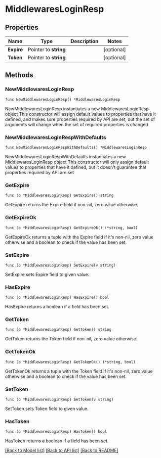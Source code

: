 # MiddlewaresLoginResp

## Properties

Name | Type | Description | Notes
------------ | ------------- | ------------- | -------------
**Expire** | Pointer to **string** |  | [optional] 
**Token** | Pointer to **string** |  | [optional] 

## Methods

### NewMiddlewaresLoginResp

`func NewMiddlewaresLoginResp() *MiddlewaresLoginResp`

NewMiddlewaresLoginResp instantiates a new MiddlewaresLoginResp object
This constructor will assign default values to properties that have it defined,
and makes sure properties required by API are set, but the set of arguments
will change when the set of required properties is changed

### NewMiddlewaresLoginRespWithDefaults

`func NewMiddlewaresLoginRespWithDefaults() *MiddlewaresLoginResp`

NewMiddlewaresLoginRespWithDefaults instantiates a new MiddlewaresLoginResp object
This constructor will only assign default values to properties that have it defined,
but it doesn't guarantee that properties required by API are set

### GetExpire

`func (o *MiddlewaresLoginResp) GetExpire() string`

GetExpire returns the Expire field if non-nil, zero value otherwise.

### GetExpireOk

`func (o *MiddlewaresLoginResp) GetExpireOk() (*string, bool)`

GetExpireOk returns a tuple with the Expire field if it's non-nil, zero value otherwise
and a boolean to check if the value has been set.

### SetExpire

`func (o *MiddlewaresLoginResp) SetExpire(v string)`

SetExpire sets Expire field to given value.

### HasExpire

`func (o *MiddlewaresLoginResp) HasExpire() bool`

HasExpire returns a boolean if a field has been set.

### GetToken

`func (o *MiddlewaresLoginResp) GetToken() string`

GetToken returns the Token field if non-nil, zero value otherwise.

### GetTokenOk

`func (o *MiddlewaresLoginResp) GetTokenOk() (*string, bool)`

GetTokenOk returns a tuple with the Token field if it's non-nil, zero value otherwise
and a boolean to check if the value has been set.

### SetToken

`func (o *MiddlewaresLoginResp) SetToken(v string)`

SetToken sets Token field to given value.

### HasToken

`func (o *MiddlewaresLoginResp) HasToken() bool`

HasToken returns a boolean if a field has been set.


[[Back to Model list]](../README.md#documentation-for-models) [[Back to API list]](../README.md#documentation-for-api-endpoints) [[Back to README]](../README.md)


